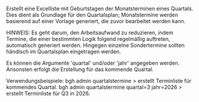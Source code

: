 Erstellt eine Excelliste mit Geburtstagen der Monatsterminen eines Quartals.
Dies dient als Grundlage für den Quartalsplan; Monatstermine werden basierend
auf einer Vorlage generiert, die zuvor bearbeitet werden kann.

HINWEIS: Es geht darum, den Arbeitsaufwand zu reduzieren, indem Termine, die einer 
bestimmten Logik folgend regelmäßig auftreten, automatisch generiert werden.
Hingegen einzelne Sondertermine sollten händisch im Quartalsplan eingetragen werden.

Es können die Argumente 'quartal' und/oder 'jahr' angegeben werden.
Ansonsten erfolgt die Erstellung für das kommende Quartal.

Verwendungsbeispiele:
bgh admin quartalstermine                     > erstellt Terminliste für kommendes Quartal.
bgh admin quartalstermine quartal=3 jahr=2026 > erstellt Terminliste für Q3 in 2026.